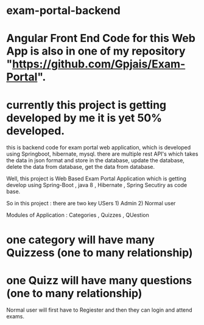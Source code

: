 # exam-portal-backend
# Angular Front End Code for this Web App is also in one of my repository "https://github.com/Gpjais/Exam-Portal". 
# currently this project is getting developed by me it is yet 50% developed. 

this is backend code for exam portal web application, which is developed using Springboot, hibernate, mysql. there are multiple rest API's which takes the 
data in json format and store in the database, update the database, delete the data from database, get the data from database.

Well, this project is Web Based Exam Portal Application which is getting develop using Spring-Boot , java 8 , Hibernate , Spring Secutiry as code base. 

So in this project : there are two key USers 1) Admin 2) Normal user 

Modules of Application : Categories , Quizzes , QUestion 

# one category will have many Quizzess (one to many relationship)
# one Quizz will have many questions   (one to many relationship)

Normal user will first have to Regiester and then they can login and attend exams. 


